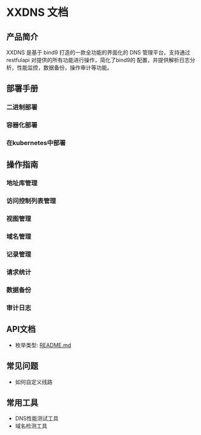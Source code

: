 # XXDNS 文档

## 产品简介

XXDNS 是基于 bind9 打造的一款全功能的界面化的 DNS 管理平台，支持通过 restfulapi 对提供的所有功能进行操作，简化了bind9的 配置，并提供解析日志分析，性能监控，数据备份，操作审计等功能。

## 部署手册

### 二进制部署

### 容器化部署

### 在kubernetes中部署

## 操作指南

### 地址库管理

### 访问控制列表管理

### 视图管理

### 域名管理

### 记录管理

### 请求统计

### 数据备份

### 审计日志

## API文档

- 枚举类型:  [README.md](enumeration/README.md) 

## 常见问题

- 如何自定义线路

## 常用工具

- DNS性能测试工具
- 域名检测工具